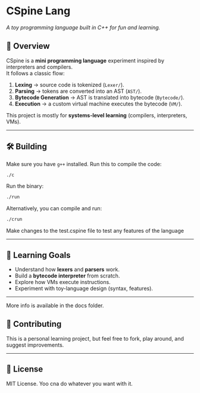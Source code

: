 # CSpine Lang

_A toy programming language built in C++ for fun and learning._

## 🚀 Overview

CSpine is a **mini programming language** experiment inspired by interpreters and compilers.  
It follows a classic flow:

1. **Lexing** → source code is tokenized (`Lexer/`).
2. **Parsing** → tokens are converted into an AST (`AST/`).
3. **Bytecode Generation** → AST is translated into bytecode (`Bytecode/`).
4. **Execution** → a custom virtual machine executes the bytecode (`VM/`).

This project is mostly for **systems-level learning** (compilers, interpreters, VMs).

---

## 🛠️ Building

Make sure you have `g++` installed. Run this to compile the code:

```bash
./c
```

Run the binary:

```bash
./run
```

Alternatively, you can compile and run:

```bash
./crun
```

Make changes to the test.cspine file to test any features of the language

---

## 🧠 Learning Goals

- Understand how **lexers** and **parsers** work.
- Build a **bytecode interpreter** from scratch.
- Explore how VMs execute instructions.
- Experiment with toy-language design (syntax, features).

---

More info is available in the docs folder.

## 🤝 Contributing

This is a personal learning project, but feel free to fork, play around, and suggest improvements.

---

## 📜 License

MIT License. Yoo cna do whatever you want with it.
